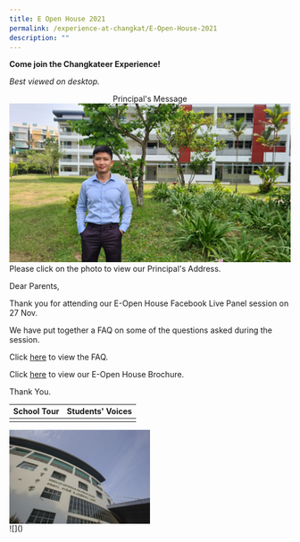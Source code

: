 ```yaml
---
title: E Open House 2021
permalink: /experience-at-changkat/E-Open-House-2021
description: ""
---
```

**Come join the Changkateer Experience!**

  
_Best viewed on desktop._

<center> Principal's Message</center>


<div>

<div style="float: left">

<a href="[https://www.youtube.com/watch?v=r260Uwuywas](https://www.youtube.com/watch?v=r260Uwuywas)">

<img src="/images/Selected%20for%20cover%20page.jpeg">

</a>

</div>
Please click on the photo to view our Principal's Address.
	
Dear Parents,

  

Thank you for attending our E-Open House Facebook Live Panel session on 27 Nov.

  

We have put together a FAQ on some of the questions asked during the session.

  

Click&nbsp;[here](https://go.gov.sg/ccssopenhousefaq)&nbsp;to view the FAQ.  

  

Click&nbsp;[here](https://changkatchangisec.moe.edu.sg/qql/slot/u144/Open%20House%202021/CCSS_Brochure_2021_website.pdf)&nbsp;to view our E-Open House Brochure.  

  

Thank You.
	


| School Tour | Students' Voices| 
| -------- | -------- |
|<div>

<div style="float: left">

<a href="[https://www.youtube.com/watch?v=fFe4z_o6mzw](https://www.youtube.com/watch?v=fFe4z_o6mzw)">

<img src="/images/School%20Tour.jpeg" style="width:50%;float:left">

</a>

</div>![]()
